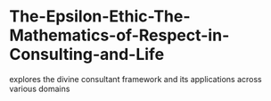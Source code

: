 # The-Epsilon-Ethic-The-Mathematics-of-Respect-in-Consulting-and-Life
explores the divine consultant framework and its applications across various domains
